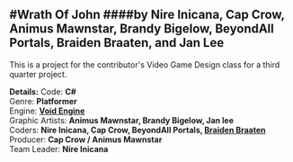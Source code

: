 #Wrath Of John
####by Nire Inicana, Cap Crow, Animus Mawnstar, Brandy Bigelow, BeyondAll Portals, Braiden Braaten, and Jan Lee
---
This is a project for the contributor's Video Game Design class for a third quarter project.

**Details:**
   Code: **C#**   
   Genre: **Platformer**   
   Engine: **[Void Engine](http://github.com/TZCraft-NSR/VoidEngine)**   
   Graphic Artists: **Animus Mawnstar, Brandy Bigelow, Jan lee**   
   Coders: **Nire Inicana, Cap Crow, BeyondAll Portals, [Braiden Braaten](https://github.com/braidenbraaten)**   
   Producer: **Cap Crow / Animus Mawnstar**   
   Team Leader: **Nire Inicana**   
